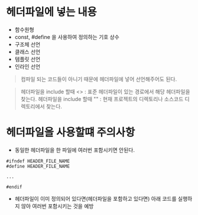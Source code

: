 

# 헤더파일에 넣는 내용

- 함수원형
- const, #define 을 사용하여 정의하는 기호 상수
- 구조체 선언
- 클래스 선언
- 템플릿 선언
- 인라인 선언

> 컴파일 되는 코드들이 아니기 때문에 헤더파일에 넣어 선언해주어도 된다.

> 헤더파일을 include 할때 <> : 표준 헤더파일이 있는 경로에서 해당 헤더파일을 찾는다.
> 헤더파일을 include 할때 "" : 현재 프로젝트의 디렉토리나 소스코드 디렉토리에서 찾는다.


# 헤더파일을 사용할떄 주의사항

- 동일한 헤더파일을 한 파일에 여러번 포함시키면 안된다.

```
#ifndef HEADER_FILE_NAME
#define HEADER_FILE_NAME

...

#endif
```
- 헤더파일이 이미 정의되어 있다면(헤더파일을 포함하고 있다면) 아래 코드를 실행하지 않아 여러번 포함시키는 것을 예방